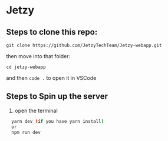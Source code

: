 # Jetzy


## Steps to clone this repo:

`git clone https://github.com/JetzyTechTeam/Jetzy-webapp.git`

then move into that folder:

`cd jetzy-webapp` 

and then  `code .` to open it in VSCode


## Steps to Spin up the server

1. open the terminal 

```bash
  yarn dev (if you have yarn install)
  or 
  npm run dev
```